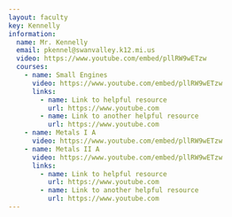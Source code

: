 ```yaml
---
layout: faculty
key: Kennelly
information:
  name: Mr. Kennelly
  email: pkennel@swanvalley.k12.mi.us
  video: https://www.youtube.com/embed/pllRW9wETzw
  courses:
    - name: Small Engines
      video: https://www.youtube.com/embed/pllRW9wETzw
      links:
        - name: Link to helpful resource
          url: https://www.youtube.com
        - name: Link to another helpful resource
          url: https://www.youtube.com
    - name: Metals I A
      video: https://www.youtube.com/embed/pllRW9wETzw
    - name: Metals II A
      video: https://www.youtube.com/embed/pllRW9wETzw
      links:
        - name: Link to helpful resource
          url: https://www.youtube.com
        - name: Link to another helpful resource
          url: https://www.youtube.com
---
```

